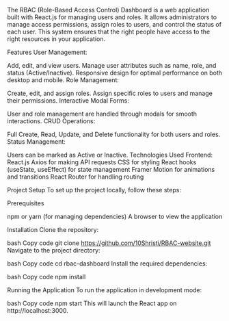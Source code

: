 The RBAC (Role-Based Access Control) Dashboard is a web application built with React.js for managing users and roles. It allows administrators to manage access permissions, assign roles to users, and control the status of each user. This system ensures that the right people have access to the right resources in your application.

Features
User Management:

Add, edit, and view users.
Manage user attributes such as name, role, and status (Active/Inactive).
Responsive design for optimal performance on both desktop and mobile.
Role Management:

Create, edit, and assign roles.
Assign specific roles to users and manage their permissions.
Interactive Modal Forms:

User and role management are handled through modals for smooth interactions.
CRUD Operations:

Full Create, Read, Update, and Delete functionality for both users and roles.
Status Management:

Users can be marked as Active or Inactive.
Technologies Used
Frontend:
React.js
Axios for making API requests
CSS for styling
React hooks (useState, useEffect) for state management
Framer Motion for animations and transitions
React Router for handling routing

Project Setup
To set up the project locally, follow these steps:

Prerequisites

npm or yarn (for managing dependencies)
A browser to view the application

Installation
Clone the repository:

bash
Copy code
git clone https://github.com/10Shristi/RBAC-website.git
Navigate to the project directory:

bash
Copy code
cd rbac-dashboard
Install the required dependencies:

bash
Copy code
npm install


Running the Application
To run the application in development mode:

bash
Copy code
npm start
This will launch the React app on http://localhost:3000.